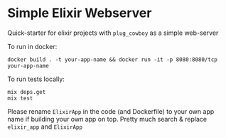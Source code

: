 # Simple Elixir Webserver

Quick-starter for elixir projects with `plug_cowboy` as a simple web-server  

To run in docker: 
```
docker build . -t your-app-name && docker run -it -p 8080:8080/tcp your-app-name
```

To run tests locally:
```
mix deps.get
mix test
```

Please rename `ElixirApp` in the code (and Dockerfile) to your own app name if building your own app on top. Pretty much search & replace `elixir_app` and `ElixirApp`  
